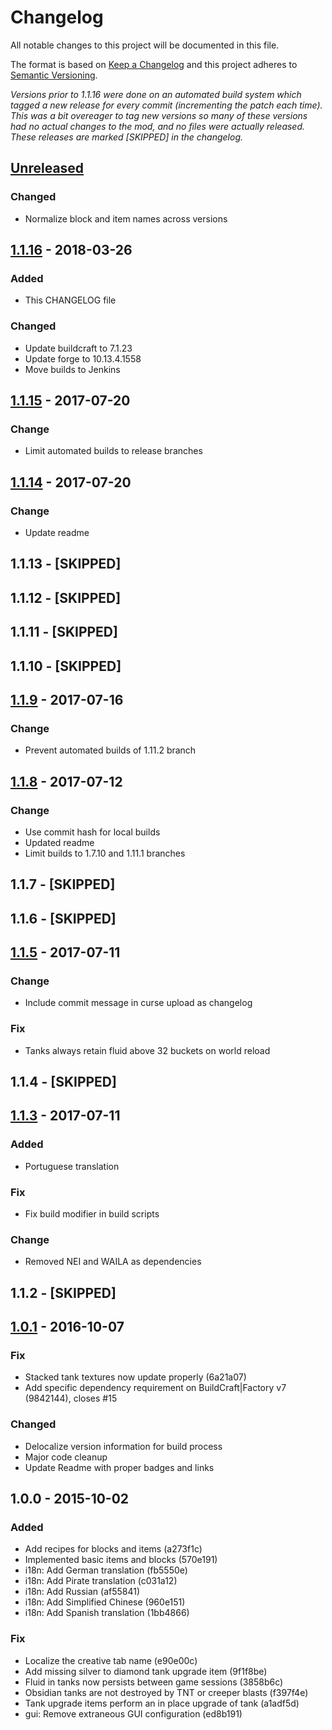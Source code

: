 # Changelog
All notable changes to this project will be documented in this file.

The format is based on [Keep a Changelog](http://keepachangelog.com/en/1.0.0/)
and this project adheres to [Semantic Versioning](http://semver.org/spec/v2.0.0.html).

*Versions prior to 1.1.16 were done on an automated build system which tagged a
new release for every commit (incrementing the patch each time). This was a bit
overeager to tag new versions so many of these versions had no actual changes to
the mod, and no files were actually released. These releases are marked
[SKIPPED] in the changelog.*

## [Unreleased]
### Changed
 - Normalize block and item names across versions

## [1.1.16] - 2018-03-26
### Added
 - This CHANGELOG file

### Changed
 - Update buildcraft to 7.1.23
 - Update forge to 10.13.4.1558
 - Move builds to Jenkins

## [1.1.15] - 2017-07-20
### Change
 - Limit automated builds to release branches

## [1.1.14] - 2017-07-20
### Change
 - Update readme

## 1.1.13 - [SKIPPED]

## 1.1.12 - [SKIPPED]

## 1.1.11 - [SKIPPED]

## 1.1.10 - [SKIPPED]

## [1.1.9] - 2017-07-16
### Change
 - Prevent automated builds of 1.11.2 branch

## [1.1.8] - 2017-07-12
### Change
 - Use commit hash for local builds
 - Updated readme
 - Limit builds to 1.7.10 and 1.11.1 branches

## 1.1.7 - [SKIPPED]

## 1.1.6 - [SKIPPED]

## [1.1.5] - 2017-07-11
### Change
 - Include commit message in curse upload as changelog

### Fix
 - Tanks always retain fluid above 32 buckets on world reload

## 1.1.4 - [SKIPPED]

## [1.1.3] - 2017-07-11
### Added
 - Portuguese translation

### Fix
 - Fix build modifier in build scripts

### Change
 - Removed NEI and WAILA as dependencies

## 1.1.2 - [SKIPPED]

## [1.0.1] - 2016-10-07
### Fix
 - Stacked tank textures now update properly (6a21a07)
 - Add specific dependency requirement on BuildCraft|Factory v7 (9842144), closes #15

### Changed
 - Delocalize version information for build process
 - Major code cleanup
 - Update Readme with proper badges and links

## 1.0.0 - 2015-10-02
### Added
 - Add recipes for blocks and items (a273f1c)
 - Implemented basic items and blocks (570e191)
 - i18n: Add German translation (fb5550e)
 - i18n: Add Pirate translation (c031a12)
 - i18n: Add Russian (af55841)
 - i18n: Add Simplified Chinese (960e151)
 - i18n: Add Spanish translation (1bb4866)

### Fix
 - Localize the creative tab name (e90e00c)
 - Add missing silver to diamond tank upgrade item (9f1f8be)
 - Fluid in tanks now persists between game sessions (3858b6c)
 - Obsidian tanks are not destroyed by TNT or creeper blasts (f397f4e)
 - Tank upgrade items perform an in place upgrade of tank (a1adf5d)
 - gui: Remove extraneous GUI configuration (ed8b191)

[Unreleased]: https://github.com/indemnity83/irontanks/compare/v1.1.16...support/1.7.10
[1.1.16]: https://github.com/indemnity83/irontanks/compare/v1.1.15...v1.1.16
[1.1.15]: https://github.com/indemnity83/irontanks/compare/v1.1.14...v1.1.15
[1.1.14]: https://github.com/indemnity83/irontanks/compare/v1.1.9...v1.1.14
[1.1.9]: https://github.com/indemnity83/irontanks/compare/v1.1.8...v1.1.9
[1.1.8]: https://github.com/indemnity83/irontanks/compare/v1.1.5...v1.1.8
[1.1.5]: https://github.com/indemnity83/irontanks/compare/v1.1.3...v1.1.5
[1.1.3]: https://github.com/indemnity83/irontanks/compare/v1.0.1...v1.1.3
[1.0.1]: https://github.com/indemnity83/irontanks/compare/v1.0.0...v1.0.1
